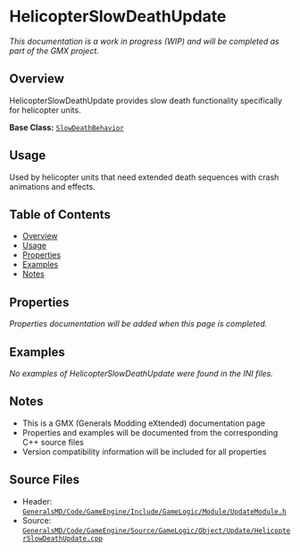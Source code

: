# HelicopterSlowDeathUpdate

*This documentation is a work in progress (WIP) and will be completed as part of the GMX project.*

## Overview

HelicopterSlowDeathUpdate provides slow death functionality specifically for helicopter units.

**Base Class:** [`SlowDeathBehavior`](../../GeneralsMD/Code/GameEngine/Include/GameLogic/Module/SlowDeathBehavior.h)

## Usage

Used by helicopter units that need extended death sequences with crash animations and effects.

## Table of Contents

- [Overview](#overview)
- [Usage](#usage)
- [Properties](#properties)
- [Examples](#examples)
- [Notes](#notes)

## Properties

*Properties documentation will be added when this page is completed.*

## Examples

*No examples of HelicopterSlowDeathUpdate were found in the INI files.*

## Notes

- This is a GMX (Generals Modding eXtended) documentation page
- Properties and examples will be documented from the corresponding C++ source files
- Version compatibility information will be included for all properties

## Source Files

- Header: [`GeneralsMD/Code/GameEngine/Include/GameLogic/Module/UpdateModule.h`](../../GeneralsMD/Code/GameEngine/Include/GameLogic/Module/UpdateModule.h)
- Source: [`GeneralsMD/Code/GameEngine/Source/GameLogic/Object/Update/HelicopterSlowDeathUpdate.cpp`](../../GeneralsMD/Code/GameEngine/Source/GameLogic/Object/Update/HelicopterSlowDeathUpdate.cpp)
